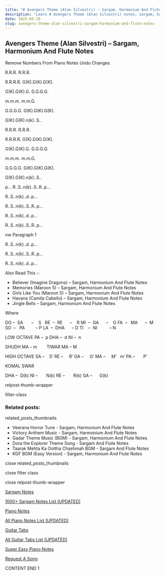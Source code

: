 ```yaml
---
title: "# Avengers Theme (Alan Silvestri) – Sargam, Harmonium And Flute Notes"
description: "Learn # Avengers Theme (Alan Silvestri) notes, sargam, harmonium notations and flute notes. Easy step-by-step tutorial for beginners."
date: 2025-05-19
slug: avengers-theme-alan-silvestri-sargam-harmonium-and-flute-notes
---
```


## Avengers Theme (Alan Silvestri) – Sargam, Harmonium And Flute Notes

Remove Numbers From Piano Notes
Undo Changes



R.R.R. R.R.R.

R.R.R.R. G(K).G(K).G(K).

G(K).G(K).G. G.G.G.G.

m.m.m. m.m.G.

G.G.G.G. G(K).G(K).G(K).

G(K).G(K).n(k)..S..

R.R.R. R.R.R.

R.R.R.R. G(K).G(K).G(K).

G(K).G(K).G. G.G.G.G.

m.m.m. m.m.G.

G.G.G.G. G(K).G(K).G(K).

G(K).G(K).n(k)..S..

p… R..S..n(k)..S..R..p…

R..S..n(k)..d..p…

R..S..n(k)..S..R..p…

R..S..n(k)..d..p…

R..S..n(k)..S..R..p…

nw Paragraph 1

R..S..n(k)..d..p…

R..S..n(k)..S..R..p…

R..S..n(k)..d..p…

Also Read This :-

* Believer (Imagine Dragons) – Sargam, Harmonium And Flute Notes
* Memories (Maroon 5) – Sargam, Harmonium And Flute Notes
* Girls Like You (Maroon 5) – Sargam, Harmonium And Flute Notes
* Havana (Camila Cabello) – Sargam, Harmonium And Flute Notes
* Jingle Bells – Sargam, Harmonium And Flute Notes

Where

DO –  SA       –    S  
RE  –  RE      –    R
MI  –  GA      –    G
FA  –   MA      –  M
SO  –   PA         – P
LA  –  DHA      – D
TI    –  NI          – N

LOW OCTAVE
PA –  p
DHA –  d
NI –  n

SHUDH MA – m        TIWAR MA – M

HIGH OCTAVE
SA –    S’
RE –     R’
GA –     G’
MA –     M’   m’
PA –       P’

KOMAL SWAR

DHA –  D(k)
NI –       N(k)
RE –       R(k)
GA –      G(k)

relpost-thumb-wrapper

filter-class

### Related posts:

related_posts_thumbnails

* Veerana Horror Tune - Sargam, Harmonium And Flute Notes
* Victory Anthem Music - Sargam, Harmonium And Flute Notes
* Gadar Theme Music (BGM) - Sargam, Harmonium And Flute Notes
* Dora the Explorer Theme Song - Sargam And Flute Notes
* Taarak Mehta Ka Ooltha Chashmah BGM - Sargam And Flute Notes
* KGF BGM (Easy Version) - Sargam, Harmonium And Flute Notes

close related_posts_thumbnails

close filter class

close relpost-thumb-wrapper

[Sargam Notes](/sargam-notes.html)

[1000+ Sargam Notes List (UPDATED)](/all-songs-list-sargam-notes.html)

[Piano Notes](/piano-notes.html)

[All Piano Notes List (UPDATED)](/all-songs-list-piano-notes.html)

[Guitar Tabs](/guitar-tabs.html)

[All Guitar Tabs List (UPDATED)](/all-songs-list-guitar-tabs.html)

[Super Easy Piano Notes](https://studywall.in/)

[Request A Song](/request-a-song.html)

CONTENT END 1

